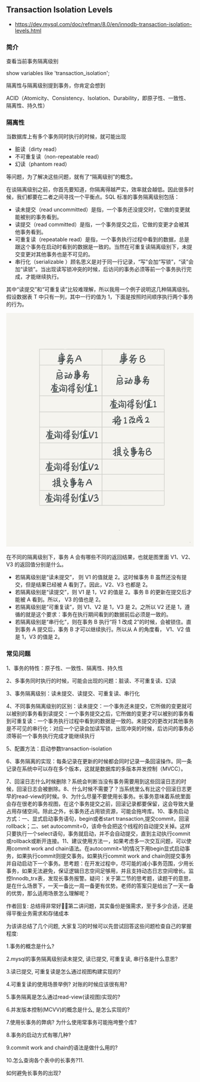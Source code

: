 ## Transaction Isolation Levels
- https://dev.mysql.com/doc/refman/8.0/en/innodb-transaction-isolation-levels.html


### 简介

查看当前事务隔离级别

show variables like 'transaction_isolation';

隔离性与隔离级别提到事务，你肯定会想到 

ACID（Atomicity、Consistency、Isolation、Durability，即原子性、一致性、隔离性、持久性）

### 隔离性

当数据库上有多个事务同时执行的时候，就可能出现

- 脏读（dirty read）
- 不可重复读（non-repeatable read）
- 幻读（phantom read）

等问题，为了解决这些问题，就有了“隔离级别”的概念。

在谈隔离级别之前，你首先要知道，你隔离得越严实，效率就会越低。因此很多时候，我们都要在二者之间寻找一个平衡点。SQL 标准的事务隔离级别包括：

- 读未提交（read uncommitted）是指，一个事务还没提交时，它做的变更就能被别的事务看到。
- 读提交（read committed）是指，一个事务提交之后，它做的变更才会被其他事务看到。
- 可重复读（repeatable read）是指，一个事务执行过程中看到的数据，总是跟这个事务在启动时看到的数据是一致的。当然在可重复读隔离级别下，未提交变更对其他事务也是不可见的。
- 串行化（serializable ）顾名思义是对于同一行记录，“写”会加“写锁”，“读”会加“读锁”。当出现读写锁冲突的时候，后访问的事务必须等前一个事务执行完成，才能继续执行。

其中“读提交”和“可重复读”比较难理解，所以我用一个例子说明这几种隔离级别。假设数据表 T 中只有一列，其中一行的值为 1，下面是按照时间顺序执行两个事务的行为。

![transaction-isolation-levels-example.png](../../../images/transaction-isolation-levels-example.png)

在不同的隔离级别下，事务 A 会有哪些不同的返回结果，也就是图里面 V1、V2、V3 的返回值分别是什么。

- 若隔离级别是“读未提交”， 则 V1 的值就是 2。这时候事务 B 虽然还没有提交，但是结果已经被 A 看到了。因此，V2、V3 也都是 2。
- 若隔离级别是“读提交”，则 V1 是 1，V2 的值是 2。事务 B 的更新在提交后才能被 A 看到。所以， V3 的值也是 2。
- 若隔离级别是“可重复读”，则 V1、V2 是 1，V3 是 2。之所以 V2 还是 1，遵循的就是这个要求：事务在执行期间看到的数据前后必须是一致的。
- 若隔离级别是“串行化”，则在事务 B 执行“将 1 改成 2”的时候，会被锁住。直到事务 A 提交后，事务 B 才可以继续执行。所以从 A 的角度看， V1、V2 值是 1，V3 的值是 2。

### 常见问题

1、事务的特性：原子性、一致性、隔离性、持久性

2、多事务同时执行的时候，可能会出现的问题：脏读、不可重复读、幻读

3、事务隔离级别：读未提交、读提交、可重复读、串行化

4、不同事务隔离级别的区别：读未提交：一个事务还未提交，它所做的变更就可以被别的事务看到读提交：一个事务提交之后，它所做的变更才可以被别的事务看到可重复读：一个事务执行过程中看到的数据是一致的。未提交的更改对其他事务是不可见的串行化：对应一个记录会加读写锁，出现冲突的时候，后访问的事务必须等前一个事务执行完成才能继续执行

5、配置方法：启动参数transaction-isolation

6、事务隔离的实现：每条记录在更新的时候都会同时记录一条回滚操作。同一条记录在系统中可以存在多个版本，这就是数据库的多版本并发控制（MVCC）。

7、回滚日志什么时候删除？系统会判断当没有事务需要用到这些回滚日志的时候，回滚日志会被删除。8、什么时候不需要了？当系统里么有比这个回滚日志更早的read-view的时候。9、为什么尽量不要使用长事务。长事务意味着系统里面会存在很老的事务视图，在这个事务提交之前，回滚记录都要保留，这会导致大量占用存储空间。除此之外，长事务还占用锁资源，可能会拖垮库。10、事务启动方式：一、显式启动事务语句，begin或者start transaction,提交commit，回滚rollback；二、set autocommit=0，该命令会把这个线程的自动提交关掉。这样只要执行一个select语句，事务就启动，并不会自动提交，直到主动执行commit或rollback或断开连接。11、建议使用方法一，如果考虑多一次交互问题，可以使用commit work and chain语法。在autocommit=1的情况下用begin显式启动事务，如果执行commit则提交事务。如果执行commit work and chain则提交事务并自动启动下一个事务。思考题：在开发过程中，尽可能的减小事务范围，少用长事务，如果无法避免，保证逻辑日志空间足够用，并且支持动态日志空间增长。监控Innodb_trx表，发现长事务报警。疑问：关于第二节的思考题，读题干的意思，是在什么场景下，一天一备比一周一备更有优势。老师的答案只是给出了一天一备的优势，那么适用场景怎么理解呢？

作者回复: 总结得非常好👍🏿第二讲问题，其实备份是强需求，至于多少合适，还是得平衡业务需求和存储成本

为该讲总结了几个问题, 大家复习的时候可以先尝试回答这些问题检查自己的掌握程度:

1.事务的概念是什么?

2.mysql的事务隔离级别读未提交, 读已提交, 可重复读, 串行各是什么意思?

3.读已提交, 可重复读是怎么通过视图构建实现的?

4.可重复读的使用场景举例? 对账的时候应该很有用?

5.事务隔离是怎么通过read-view(读视图)实现的?

6.并发版本控制(MCVV)的概念是什么, 是怎么实现的?

7.使用长事务的弊病? 为什么使用常事务可能拖垮整个库?

8.事务的启动方式有哪几种?

9.commit work and chain的语法是做什么用的?

10.怎么查询各个表中的长事务?11.

如何避免长事务的出现?
